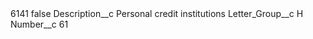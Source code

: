 <?xml version="1.0" encoding="UTF-8"?>
<CustomMetadata xmlns="http://soap.sforce.com/2006/04/metadata" xmlns:xsi="http://www.w3.org/2001/XMLSchema-instance" xmlns:xsd="http://www.w3.org/2001/XMLSchema">
    <label>6141</label>
    <protected>false</protected>
    <values>
        <field>Description__c</field>
        <value xsi:type="xsd:string">Personal credit institutions</value>
    </values>
    <values>
        <field>Letter_Group__c</field>
        <value xsi:type="xsd:string">H</value>
    </values>
    <values>
        <field>Number__c</field>
        <value xsi:type="xsd:string">61</value>
    </values>
</CustomMetadata>
